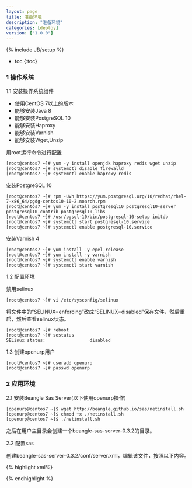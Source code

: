 ```yaml
---
layout: page
title: 准备环境
description: "准备环境"
categories: [deploy]
version: ["1.0.0"]
---
```

{% include JB/setup %}

* toc
{:toc}

### 1 操作系统

1.1 安装操作系统组件

* 使用CentOS 7以上的版本
* 能够安装Java 8
* 能够安装PostgreSQL 10
* 能够安装Haproxy
* 能够安装Varnish
* 能够安装Wget,Unzip

用root运行命令进行配置

    [root@centos7 ~]# yum -y install openjdk haproxy redis wget unzip
    [root@centos7 ~]# systemctl disable firewalld
    [root@centos7 ~]# systemctl enable haproxy redis

安装PostgreSQL 10

    [root@centos7 ~]# rpm -Uvh https://yum.postgresql.org/10/redhat/rhel-7-x86_64/pgdg-centos10-10-2.noarch.rpm
    [root@centos7 ~]# yum -y install postgresql10 postgresql10-server postgresql10-contrib postgresql10-libs
    [root@centos7 ~]# /usr/pgsql-10/bin/postgresql-10-setup initdb
    [root@centos7 ~]# systemctl start postgresql-10.service
    [root@centos7 ~]# systemctl enable postgresql-10.service

安装Varnish 4

    [root@centos7 ~]# yum install -y epel-release
    [root@centos7 ~]# yum install -y varnish
    [root@centos7 ~]# systemctl enable varnish
    [root@centos7 ~]# systemctl start varnish

1.2 配置环境

禁用selinux

    [root@centos7 ~]# vi /etc/sysconfig/selinux

将文件中的“SELINUX=enforcing”改成“SELINUX=disabled”保存文件，然后重启，然后查看selinux状态。

    [root@centos7 ~]# reboot
    [root@centos7 ~]# sestatus
    SELinux status:                 disabled
    
1.3 创建openurp用户

    [root@centos7 ~]# useradd openurp
    [root@centos7 ~]# passwd openurp

### 2 应用环境

2.1 安装Beangle Sas Server(以下使用openurp操作)

    [openurp@centos7 ~]$ wget http://beangle.github.io/sas/netinstall.sh
    [openurp@centos7 ~]$ chmod +x ./netinstall.sh
    [openurp@centos7 ~]$ ./netinstall.sh


之后在用户主目录会创建一个beangle-sas-server-0.3.2的目录。

2.2 配置sas

创建beangle-sas-server-0.3.2/conf/server.xml，编辑该文件，按照以下内容。

{% highlight xml%}
<?xml version='1.0' encoding='utf-8'?>
<Sas version="0.3.2">
  <Repository remote="http://repo1.maven.org/maven2"/>
  <Engines>
    <Engine name="tomcat85" type="tomcat" version="8.5.29" jspSupport="false">
	  <Jar gav="org.postgresql:postgresql:42.2.2"/>
    </Engine>
  </Engines>
</Sas>
{% endhighlight %}

